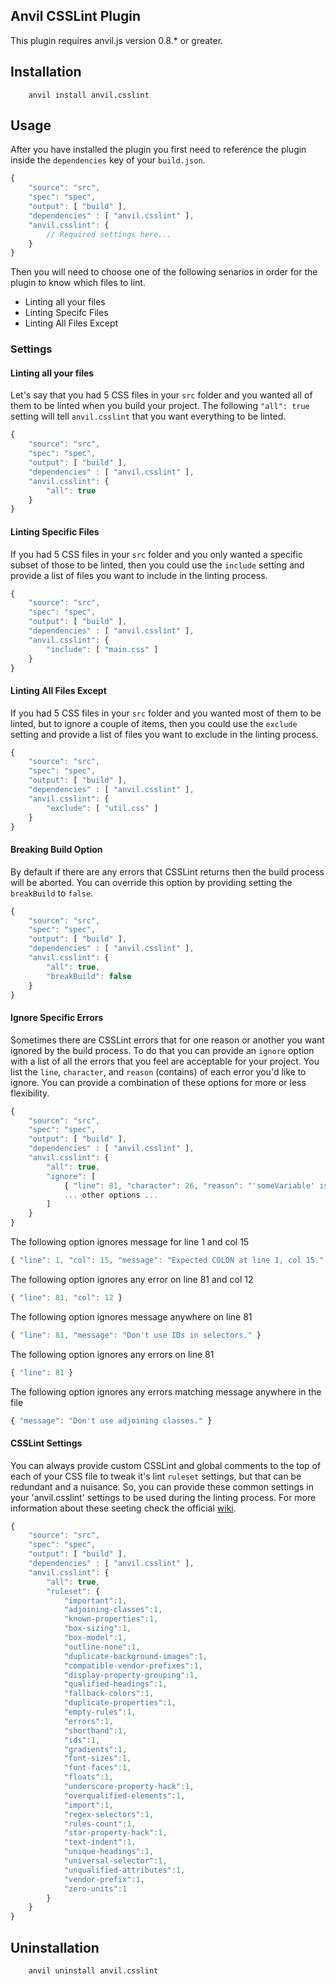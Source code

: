 ## Anvil CSSLint Plugin

This plugin requires anvil.js version 0.8.* or greater.

## Installation

```text
	anvil install anvil.csslint
```

## Usage

After you have installed the plugin you first need to reference the plugin inside the `dependencies` key of your `build.json`.

```javascript
{
	"source": "src",
	"spec": "spec",
	"output": [ "build" ],
	"dependencies" : [ "anvil.csslint" ],
	"anvil.csslint": {
		// Required settings here...
	}
}
```

Then you will need to choose one of the following senarios in order for the plugin to know which files to lint.

* Linting all your files
* Linting Specifc Files
* Linting All Files Except

### Settings

#### Linting all your files

Let's say that you had 5 CSS files in your `src` folder and you wanted all of them to be linted when you build your project. The following `"all": true` setting will tell `anvil.csslint` that you want everything to be linted.

```javascript
{
	"source": "src",
	"spec": "spec",
	"output": [ "build" ],
	"dependencies" : [ "anvil.csslint" ],
	"anvil.csslint": {
		"all": true
	}
}
```

#### Linting Specific Files

If you had 5 CSS files in your `src` folder and you only wanted a specific subset of those to be linted, then you could use the `include` setting and provide a list of files you want to include in the linting process.

```javascript
{
	"source": "src",
	"spec": "spec",
	"output": [ "build" ],
	"dependencies" : [ "anvil.csslint" ],
	"anvil.csslint": {
		"include": [ "main.css" ]
	}
}
```

#### Linting All Files Except

If you had 5 CSS files in your `src` folder and you wanted most of them to be linted, but to ignore a couple of items, then you could use the `exclude` setting and provide a list of files you want to exclude in the linting process.

```javascript
{
	"source": "src",
	"spec": "spec",
	"output": [ "build" ],
	"dependencies" : [ "anvil.csslint" ],
	"anvil.csslint": {
		"exclude": [ "util.css" ]
	}
}
```

#### Breaking Build Option

By default if there are any errors that CSSLint returns then the build process will be aborted. You can override this option by providing setting the `breakBuild` to `false`.

```javascript
{
	"source": "src",
	"spec": "spec",
	"output": [ "build" ],
	"dependencies" : [ "anvil.csslint" ],
	"anvil.csslint": {
		"all": true,
		"breakBuild": false
	}
}
```

#### Ignore Specific Errors

Sometimes there are CSSLint errors that for one reason or another you want ignored by the build process. To do that you can provide an `ignore` option with a list of all the errors that you feel are acceptable for your project. You list the `line`, `character`, and `reason` (contains) of each error you'd like to ignore. You can provide a combination of these options for more or less flexibility.

```javascript
{
	"source": "src",
	"spec": "spec",
	"output": [ "build" ],
	"dependencies" : [ "anvil.csslint" ],
	"anvil.csslint": {
		"all": true,
		"ignore": [
			{ "line": 81, "character": 26, "reason": "'someVariable' is already defined." },
			... other options ...
		]
	}
}
```

The following option ignores message for line 1 and col 15

```javascript
{ "line": 1, "col": 15, "message": "Expected COLON at line 1, col 15." }
```

The following option ignores any error on line 81 and col 12

```javascript
{ "line": 81, "col": 12 }
```

The following option ignores message anywhere on line 81

```javascript
{ "line": 81, "message": "Don't use IDs in selectors." }
```

The following option ignores any errors on line 81

```javascript
{ "line": 81 }
```

The following option ignores any errors matching message anywhere in the file

```javascript
{ "message": "Don't use adjoining classes." }
```

#### CSSLint Settings

You can always provide custom CSSLint and global comments to the top of each of your CSS file to tweak it's lint `ruleset` settings, but that can be redundant and a nuisance. So, you can provide these common settings in your 'anvil.csslint' settings to be used during the linting process. For more information about these seeting check the official [wiki](https://github.com/stubbornella/csslint/wiki/Rules).

```javascript
{
	"source": "src",
	"spec": "spec",
	"output": [ "build" ],
	"dependencies" : [ "anvil.csslint" ],
	"anvil.csslint": {
		"all": true,
		"ruleset": {
			"important":1,
			"adjoining-classes":1,
			"known-properties":1,
			"box-sizing":1,
			"box-model":1,
			"outline-none":1,
			"duplicate-background-images":1,
			"compatible-vendor-prefixes":1,
			"display-property-grouping":1,
			"qualified-headings":1,
			"fallback-colors":1,
			"duplicate-properties":1,
			"empty-rules":1,
			"errors":1,
			"shorthand":1,
			"ids":1,
			"gradients":1,
			"font-sizes":1,
			"font-faces":1,
			"floats":1,
			"underscore-property-hack":1,
			"overqualified-elements":1,
			"import":1,
			"regex-selectors":1,
			"rules-count":1,
			"star-property-hack":1,
			"text-indent":1,
			"unique-headings":1,
			"universal-selector":1,
			"unqualified-attributes":1,
			"vendor-prefix":1,
			"zero-units":1
		}
	}
}
```

## Uninstallation

```text
	anvil uninstall anvil.csslint
```
